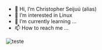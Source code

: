 - 👋 Hi, I’m Christopher Seijuú (alias)
- 👀 I’m interested in Linux
- 🌱 I’m currently learning ...
- 📫 How to reach me ...

![teste](screenshots/desktop_beginning)

<!---
seijuuboy/seijuuboy is a ✨ special ✨ repository because its `README.md` (this file) appears on your GitHub profile.
You can click the Preview link to take a look at your changes.
--->
